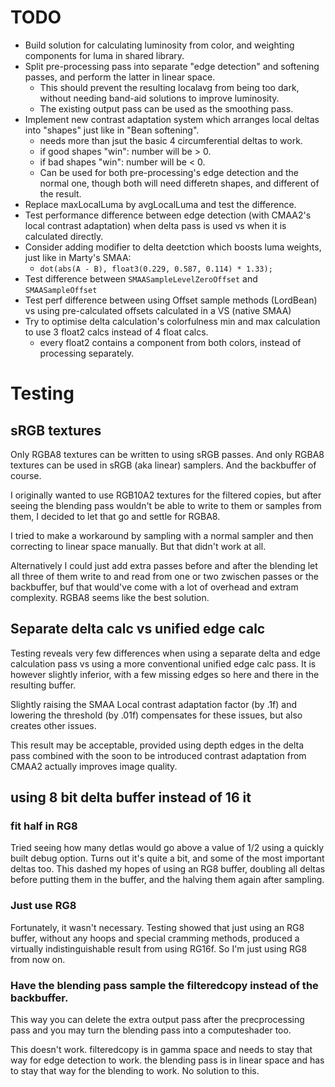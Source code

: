 # TODO

- Build solution for calculating luminosity from color, and weighting components for luma in shared library.
- Split pre-processing pass into separate "edge detection" and softening passes, and perform the latter in linear space. 
  - This should prevent the resulting localavg from being too dark, without needing band-aid solutions to improve luminosity.
  - The existing output pass can be used as the smoothing pass.
- Implement new contrast adaptation system which arranges local deltas into "shapes" just like in "Bean softening".
  - needs more than jsut the basic 4 circumferential deltas to work.
  - if good shapes "win": number will be > 0.
  - if bad shapes "win": number will be < 0.
  - Can be used for both pre-processing's edge detection and the normal one, though both will need differetn shapes, and different of the result.
- Replace maxLocalLuma by avgLocalLuma and test the difference.
- Test performance difference between edge detection (with CMAA2's local contrast adaptation) when delta pass is used vs when it is calculated directly.
- Consider adding modifier to delta deetction which boosts luma weights, just like in Marty's SMAA:
  - `dot(abs(A - B), float3(0.229, 0.587, 0.114) * 1.33);`
- Test difference between `SMAASampleLevelZeroOffset` and `SMAASampleOffset`
- Test perf difference between using Offset sample methods (LordBean) vs using pre-calculated offsets calculated in a VS (native SMAA)
- Try to optimise delta calculation's colorfulness min and max calculation to use 3 float2 calcs instead of 4 float calcs.
  - every float2 contains a component from both colors, instead of processing separately.

# Testing

## sRGB textures

Only RGBA8 textures can be written to using sRGB passes. And only RGBA8 textures can be used in sRGB (aka linear) samplers. And the backbuffer of course. 

I originally wanted to use RGB10A2 textures for the filtered copies, but after seeing the blending pass wouldn't be able to write to them or samples from them, I decided to let that go and settle for RGBA8.

I tried to make a workaround by sampling with a normal sampler and then correcting to linear space manually. But that didn't work at all.

Alternatively I could just add extra passes before and after the blending let all three of them write to and read from one or two zwischen passes or the backbuffer, buf that would've come with a lot of overhead and extram complexity. RGBA8 seems like the best solution.

## Separate delta calc vs unified edge calc

Testing reveals very few differences when using a separate delta and edge calculation pass vs using a more conventional unified edge calc pass. It is however slightly inferior, with a few missing edges so here and there in the resulting buffer.

Slightly raising the SMAA Local contrast adaptation factor (by .1f) and lowering the threshold (by .01f) compensates for these issues, but also creates other issues.

This result may be acceptable, provided using depth edges in the delta pass combined with the soon to be introduced contrast adaptation from CMAA2 actually improves image quality.

## using 8 bit delta buffer instead of 16 it

### fit half in RG8

Tried seeing how many detlas would go above a value of 1/2 using a quickly built debug option. Turns out it's quite a bit, and some of the most important deltas too. This dashed my hopes of using an RG8 buffer, doubling all deltas before putting them in the buffer, and the halving them again after sampling.

### Just use RG8

Fortunately, it wasn't necessary. Testing showed that just using an RG8 buffer, without any hoops and special cramming methods, produced a virtually indistinguishable result from using RG16f. So I'm just using RG8 from now on.

### Have the blending pass sample the filteredcopy instead of the backbuffer.
 This way you can delete the extra output pass after the precprocessing pass and you may turn the blending pass into a computeshader too.

This doesn't work. filteredcopy is in gamma space and needs to stay that way for edge detection to work. the blending pass is in linear space and has to stay that way for the blending to work. No solution to this.